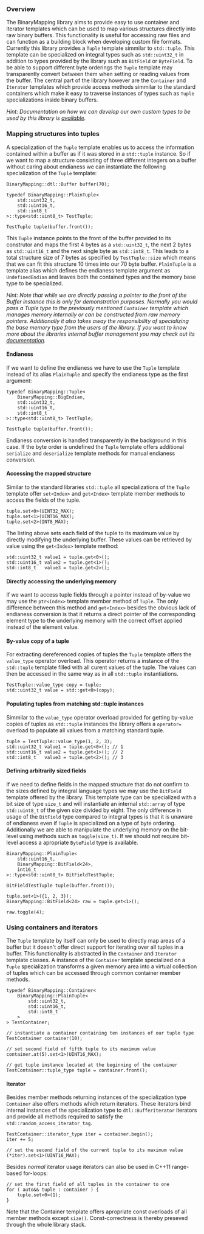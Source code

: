 ### Overview

The BinaryMapping library aims to provide easy to use container and iterator templates which can be used to map various structures directly into raw binary buffers. This functionality is useful for accessing raw files and can function as a building block when developing custom file formats. Currently this library provides a `Tuple` template simmilar to `std::tuple`. This template can be specialized on integral types such as `std::uint32_t` in addition to types provided by the library such as `BitField` or `ByteField`. To be able to support different byte orderings the `Tuple` template may transparently convert between them when setting or reading values from the buffer. The central part of the library however are the `Container` and `Iterator` templates which provide access methods simmilar to the standard containers which make it easy to traverse instances of types such as `Tuple` specializations inside binary buffers.

*Hint: Documentation on how we can develop our own custom types to be used by this library is [available](https://github.com/KnairdA/BinaryMapping/blob/master/docs/custom_type.md).*

### Mapping structures into tuples

A specialization of the `Tuple` template enables us to access the information contained within a buffer as if it was stored in a `std::tuple` instance. So if we want to map a structure consisting of three different integers on a buffer without caring about endianess we can instantiate the following specialization of the `Tuple` template:

```
BinaryMapping::dtl::Buffer buffer(70);

typedef BinaryMapping::PlainTuple<
    std::uint32_t,
    std::uint16_t,
    std::int8_t
>::type<std::uint8_t> TestTuple;

TestTuple tuple(buffer.front());
```

This `Tuple` instance points to the front of the buffer provided to its construtor and maps the first 4 bytes as a `std::uint32_t`, the next 2 bytes as `std::uint16_t` and the next single byte as `std::int8_t`. This leads to a total structure size of 7 bytes as specified by `TestTuple::size` which means that we can fit this structure 10 times into our 70 byte buffer. `PlainTuple` is a template alias which defines the endianess template argument as `UndefinedEndian` and leaves both the contained types and the memory base type to be specialized. 

*Hint: Note that while we are directly passing a pointer to the front of the Buffer instance this is only for demonstration purposes. Normally you would pass a Tuple type to the previously mentioned `Container` template which manages memory internally or can be constructed from raw memory pointers. Additionally it also takes away the responsibility of specializing the base memory type from the users of the library. If you want to know more about the libraries internal buffer management you may check out its [documentation](https://github.com/KnairdA/BinaryMapping/blob/master/docs/buffer.md).*

#### Endianess

If we want to define the endianess we have to use the `Tuple` template instead of its alias `PlainTuple` and specify the endianess type as the first argument:

```
typedef BinaryMapping::Tuple<
    BinaryMapping::BigEndian,
    std::uint32_t,
    std::uint16_t,
    std::int8_t
>::type<std::uint8_t> TestTuple;

TestTuple tuple(buffer.front());
```

Endianess conversion is handled transparently in the background in this case. If the byte order is undefined the `Tuple` template offers additional `serialize` and `deserialize` template methods for manual endianess conversion.

#### Accessing the mapped structure

Similar to the standard libraries `std::tuple` all specializations of the `Tuple` template offer `set<Index>` and `get<Index>` template member methods to access the fields of the tuple.

```
tuple.set<0>(UINT32_MAX);
tuple.set<1>(UINT16_MAX);
tuple.set<2>(INT8_MAX);
```

The listing above sets each field of the tuple to its maximum value by directly modifying the underlying buffer. These values can be retrieved by value using the `get<Index>` template method:

```
std::uint32_t value1 = tuple.get<0>();
std::uint16_t value2 = tuple.get<1>();
std::int8_t   value3 = tuple.get<2>();
```

#### Directly accessing the underlying memory

If we want to access tuple fields through a pointer instead of by-value we may use the `ptr<Index>` template member method of `Tuple`. The only difference between this method and `get<Index>` besides the obvious lack of endianess conversion is that it returns a direct pointer of the corresponding element type to the underlying memory with the correct offset applied instead of the element value.

#### By-value copy of a tuple

For extracting dereferenced copies of tuples the `Tuple` template offers the `value_type` operator overload. This operator returns a instance of the `std::tuple` template filled with all curent values of the tuple. The values can then be accessed in the same way as in all `std::tuple` instantiations.

```
TestTuple::value_type copy = tuple;
std::uint32_t value = std::get<0>(copy);
```

#### Populating tuples from matching std::tuple instances

Simmilar to the `value_type` operator overload provided for getting by-value copies of tuples as `std::tuple` instances the library offers a `operator=` overload to populate all values from a matching standard tuple.

```
tuple = TestTuple::value_type(1, 2, 3);
std::uint32_t value1 = tuple.get<0>(); // 1
std::uint16_t value2 = tuple.get<1>(); // 2
std::int8_t   value3 = tuple.get<2>(); // 3
```

#### Defining arbitrarily sized fields

If we need to define fields in the mapped structure that do not confirm to the sizes defined by integral language types we may use the `BitField` template offered by the library. This template type can be specialized with a bit size of type `size_t` and will instantiate an internal `std::array` of type `std::uint8_t` of the given size divided by eight. The only difference in usage of the `BitField` type compared to integral types is that it is unaware of endianess even if `Tuple` is specialized on a type of byte ordering. Additionally we are able to manipulate the underlying memory on the bit-level using methods such as `toggle(size_t)`. If we should not require bit-level access a apropriate `ByteField` type is available.

```
BinaryMapping::PlainTuple<
    std::uint16_t,
    BinaryMapping::BitField<24>,
    int16_t
>::type<std::uint8_t> BitFieldTestTuple;

BitFieldTestTuple tuple(buffer.front());

tuple.set<1>({1, 2, 3});
BinaryMapping::BitField<24> raw = tuple.get<1>();

raw.toggle(4);
```

### Using containers and iterators

The `Tuple` template by itself can only be used to directly map areas of a buffer but it doesn't offer direct support for iterating over all tuples in a buffer. This functionality is abstracted in the `Container` and `Iterator` template classes. A instance of the `Container` template specialized on a `Tuple` specialization transforms a given memory area into a virtual collection of tuples which can be accessed through common container member methods.

```
typedef BinaryMapping::Container<
    BinaryMapping::PlainTuple<
        std::uint32_t,
        std::uint16_t,
        std::int8_t
    >
> TestContainer;

// instantiate a container containing ten instances of our tuple type
TestContainer container(10);

// set second field of fifth tuple to its maximum value
container.at(5).set<1>(UINT16_MAX);

// get tuple instance located at the beginning of the container 
TestContainer::tuple_type tuple = container.front();
```

#### Iterator

Besides member methods returning instances of the specialization type `Container` also offers methods which return iterators. These iterators bind internal instances of the specialization type to `dtl::BufferIterator` iterators and provide all methods required to satisfy the `std::random_access_iterator_tag`. 

```
TestContainer::iterator_type iter = container.begin();
iter += 5;
 
// set the second field of the current tuple to its maximum value
(*iter).set<1>(UINT16_MAX);
```

Besides _normal_ iterator usage iterators can also be used in C++11 range-based for-loops:

```
// set the first field of all tuples in the container to one
for ( auto&& tuple : container ) {
    tuple.set<0>(1);
}
```

Note that the Container template offers apropriate const overloads of all member methods except `size()`. Const-correctness is thereby preseved through the whole library stack.
